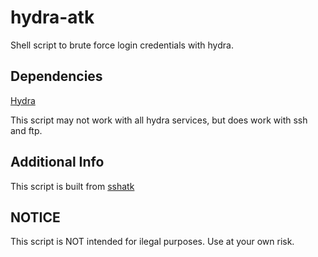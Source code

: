 # hydra-atk
Shell script to brute force login credentials with hydra.

## Dependencies
[Hydra](https://github.com/vanhauser-thc/thc-hydra)

This script may not work with all hydra services, but does work with ssh and ftp.

## Additional Info

This script is built from [sshatk](https://github.com/LusSenta/sshatk)

## NOTICE
This script is NOT intended for ilegal purposes. Use at your own risk.